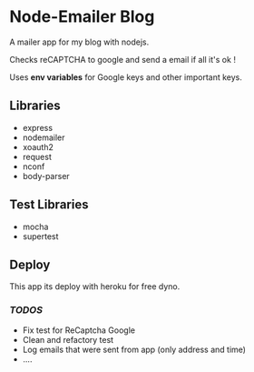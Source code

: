 # Node-Emailer Blog

A mailer app for my blog with nodejs.

Checks reCAPTCHA to google and send a email if all it's ok !

Uses **env variables** for Google keys and other important keys.

## Libraries

* express
* nodemailer
* xoauth2
* request
* nconf
* body-parser

## Test Libraries

* mocha
* supertest


## Deploy

This app its deploy with heroku for free dyno. 


### *TODOS* 

* Fix test for ReCaptcha Google
* Clean and refactory test
* Log emails that were sent from app (only address and time)
* ....